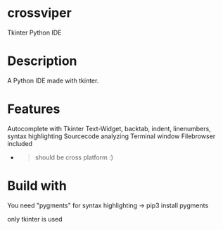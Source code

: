 # crossviper
Tkinter Python IDE


# Description
A Python IDE made with tkinter.

# Features
Autocomplete with Tkinter Text-Widget, backtab, indent, linenumbers, syntax highlighting
Sourcecode analyzing
Terminal window 
Filebrowser included

- > should be cross platform :)

# Build with
You need "pygments" for syntax highlighting
 -> pip3 install pygments
 
 only tkinter is used
 
 
 
 
